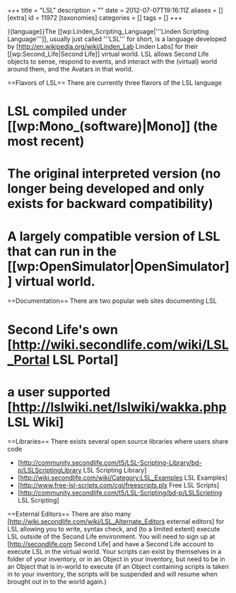 +++
title = "LSL"
description = ""
date = 2012-07-07T19:16:11Z
aliases = []
[extra]
id = 11972
[taxonomies]
categories = []
tags = []
+++

{{language}}The [[wp:Linden_Scripting_Language|'''Linden Scripting Language''']], usually just called '''LSL''' for short, is a language developed by [http://en.wikipedia.org/wiki/Linden_Lab Linden Labs] for their [[wp:Second_Life|Second Life]] virtual world.  LSL allows Second Life objects to sense, respond to events, and interact with the (virtual) world around them, and the Avatars in that world.

==Flavors of LSL==
There are currently three flavors of the LSL language
# LSL compiled under [[wp:Mono_(software)|Mono]] (the most recent)
# The original interpreted version (no longer being developed and only exists for backward compatibility)
# A largely compatible version of LSL that can run in the [[wp:OpenSimulator|OpenSimulator]] virtual world.

==Documentation==
There are two popular web sites documenting LSL
# Second Life's own [http://wiki.secondlife.com/wiki/LSL_Portal LSL Portal]
# a user supported [http://lslwiki.net/lslwiki/wakka.php LSL Wiki]

==Libraries==
There exists several open source libraries where users share code
* [http://community.secondlife.com/t5/LSL-Scripting-Library/bd-p/LSLScriptingLibrary LSL Scripting Library]
* [http://wiki.secondlife.com/wiki/Category:LSL_Examples LSL Examples]
* [http://www.free-lsl-scripts.com/cgi/freescripts.plx Free LSL Scripts]
* [http://community.secondlife.com/t5/LSL-Scripting/bd-p/LSLScripting LSL Scripting]

==External Editors==
There are also many [http://wiki.secondlife.com/wiki/LSL_Alternate_Editors external editors] for LSL allowing you to write, syntax check, and (to a limited extent) execute LSL outside of the Second Life environment.  You will need to sign up at [http://secondlife.com Second Life] and have a Second Life account to execute LSL in the virtual world.  Your scripts can exist by themselves in a folder of your inventory, or in an Object in your inventory, but need to be in an Object that is in-world to execute (if an Object containing scripts is taken in to your inventory, the scripts will be suspended and will resume when brought out in to the world again.)
